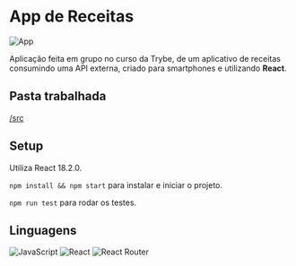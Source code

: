 # App de Receitas
![App](https://github.com/thiagopicorelli/project-recipes-app/assets/60528610/962e0b0e-ab49-4bc0-9448-aa6a9d0839f1)

Aplicação feita em grupo no curso da Trybe, de um aplicativo de receitas consumindo uma API externa, criado para smartphones e utilizando **React**.

## Pasta trabalhada
[/src](https://github.com/thiagopicorelli/project-recipes-app/tree/main/src)

## Setup
Utiliza React 18.2.0.

`npm install && npm start` para instalar e iniciar o projeto.

`npm run test` para rodar os testes.

## Linguagens
![JavaScript](https://img.shields.io/badge/javascript-%23323330.svg?style=for-the-badge&logo=javascript&logoColor=%23F7DF1E)
![React](https://img.shields.io/badge/react-%2320232a.svg?style=for-the-badge&logo=react&logoColor=%2361DAFB)
![React Router](https://img.shields.io/badge/React_Router-CA4245?style=for-the-badge&logo=react-router&logoColor=white)

